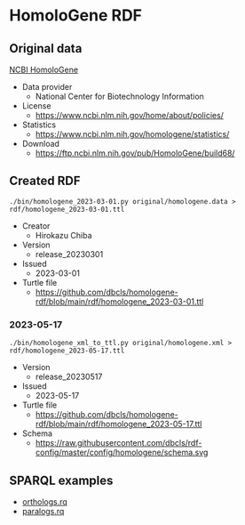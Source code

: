 # HomoloGene RDF

## Original data

[NCBI HomoloGene](https://www.ncbi.nlm.nih.gov/homologene)
* Data provider
  * National Center for Biotechnology Information
* License
  * https://www.ncbi.nlm.nih.gov/home/about/policies/
* Statistics
  * https://www.ncbi.nlm.nih.gov/homologene/statistics/
* Download
  * https://ftp.ncbi.nlm.nih.gov/pub/HomoloGene/build68/

## Created RDF

```
./bin/homologene_2023-03-01.py original/homologene.data > rdf/homologene_2023-03-01.ttl
```

* Creator
  * Hirokazu Chiba
* Version
  * release_20230301
* Issued
  * 2023-03-01	
* Turtle file
  * https://github.com/dbcls/homologene-rdf/blob/main/rdf/homologene_2023-03-01.ttl

### 2023-05-17

```
./bin/homologene_xml_to_ttl.py original/homologene.xml > rdf/homologene_2023-05-17.ttl
```

* Version
  * release_20230517
* Issued
  * 2023-05-17
* Turtle file
  * https://github.com/dbcls/homologene-rdf/blob/main/rdf/homologene_2023-05-17.ttl
* Schema
  * https://raw.githubusercontent.com/dbcls/rdf-config/master/config/homologene/schema.svg

## SPARQL examples

* [orthologs.rq](https://github.com/dbcls/homologene-rdf/blob/main/sparql/ortholog.rq)
* [paralogs.rq](https://github.com/dbcls/homologene-rdf/blob/main/sparql/paralog.rq)
